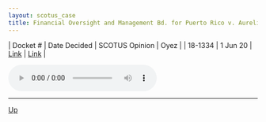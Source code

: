 ```yaml
---
layout: scotus_case
title: Financial Oversight and Management Bd. for Puerto Rico v. Aurelius Investment, LLC
---
```


| Docket # | Date Decided | SCOTUS Opinion | Oyez |
| 18-1334 | 1 Jun 20 | [Link](https://www.supremecourt.gov/opinions/19pdf/590us2r38_5i36.pdf) | [Link](https://www.oyez.org/cases/2019/18-1334) |

<audio controls>
   <source src='./resources/18-1334.mp3' type='audio/mpeg'>
</audio>

<object data='./resources/18-1334.pdf' type='application/pdf'></object>

---

[Up](./README.md)